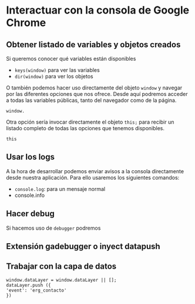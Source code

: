 
# Interactuar con la consola de Google Chrome

## Obtener listado de variables y objetos creados

Si queremos conocer qué variables están disponibles

-   `keys(window)`  para ver las variables
-   `dir(window)`  para ver los objetos

O también podemos hacer uso directamente del objeto `window` y navegar por las diferentes opciones que nos ofrece. Desde aquí podremos acceder a todas las variables públicas, tanto del navegador como de la página.

```
window.
```

Otra opción sería invocar directamente el objeto `this;` para recibir un listado completo de todas las opciones que tenemos disponibles.

```
this
```

## Usar los logs

A la hora de desarrollar podemos enviar avisos a la consola directamente desde nuestra aplicación. Para ello usaremos los siguientes comandos:

- `console.log`: para un mensaje normal
- console.info

## Hacer debug

Si hacemos uso de `debugger` podremos

## Extensión gadebugger o inyect datapush

## Trabajar con la capa de datos

    window.dataLayer = window.dataLayer || [];  
    dataLayer.push ({  
    'event': 'erg_contacto'  
    })


<!--stackedit_data:
eyJoaXN0b3J5IjpbMTgxMDIyODUyNSwtMTgyMjAzODAzMiwtMT
gxMjcwNzkyMSwtNTA2OTY3OTA1XX0=
-->